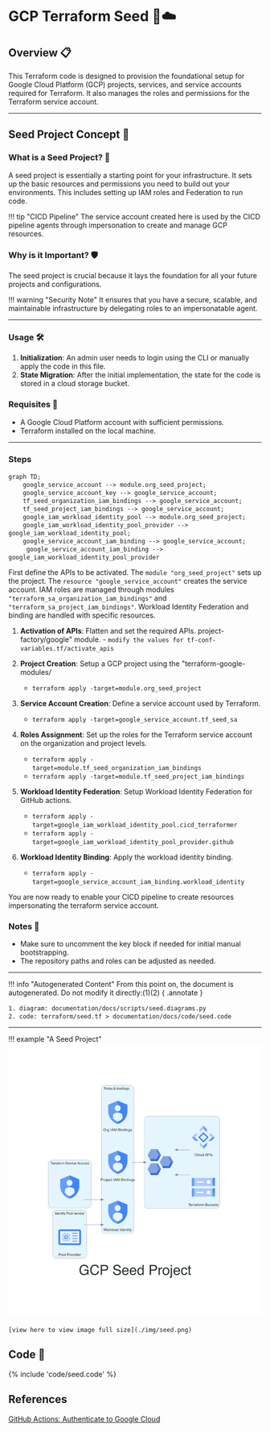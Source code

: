 # GCP Terraform Seed 🌱☁️

## Overview 📋

This Terraform code is designed to provision the foundational setup for Google Cloud Platform (GCP) projects, services, and service accounts required for Terraform. It also manages the roles and permissions for the Terraform service account.

---

## Seed Project Concept 🌱

### What is a Seed Project? 🤔

A seed project is essentially a starting point for your infrastructure. It sets up the basic resources and permissions you need to build out your environments. This includes setting up IAM roles and Federation to run code.

!!! tip "CICD Pipeline"
The service account created here is used by the CICD pipeline agents through impersonation to create and manage GCP resources.

### Why is it Important? 🛡️

The seed project is crucial because it lays the foundation for all your future projects and configurations.

!!! warning "Security Note"
It ensures that you have a secure, scalable, and maintainable infrastructure by delegating roles to an impersonatable agent.

---

### Usage 🛠️

1. **Initialization**: An admin user needs to login using the CLI or manually apply the code in this file.
2. **State Migration**: After the initial implementation, the state for the code is stored in a cloud storage bucket.

### Requisites 📝

- A Google Cloud Platform account with sufficient permissions.
- Terraform installed on the local machine.

---

### Steps

```mermaid
graph TD;
    google_service_account --> module.org_seed_project;
    google_service_account_key --> google_service_account;
    tf_seed_organization_iam_bindings --> google_service_account;
    tf_seed_project_iam_bindings --> google_service_account;
    google_iam_workload_identity_pool --> module.org_seed_project;
    google_iam_workload_identity_pool_provider --> google_iam_workload_identity_pool;
    google_service_account_iam_binding --> google_service_account;
     google_service_account_iam_binding --> google_iam_workload_identity_pool_provider
```

First define the APIs to be activated.
The `module "org_seed_project"` sets up the project.
The `resource "google_service_account"` creates the service account.
IAM roles are managed through modules `"terraform_sa_organization_iam_bindings"` and `"terraform_sa_project_iam_bindings"`.
Workload Identity Federation and binding are handled with specific resources.

1. **Activation of APIs**: Flatten and set the required APIs.
   project-factory/google" module. - `modify the values for tf-conf-variables.tf/activate_apis`

2. **Project Creation**: Setup a GCP project using the "terraform-google-modules/

   - `terraform apply -target=module.org_seed_project`

3. **Service Account Creation**: Define a service account used by Terraform.

   - `terraform apply -target=google_service_account.tf_seed_sa`

4. **Roles Assignment**: Set up the roles for the Terraform service account on the organization and project levels.
   - `terraform apply -target=module.tf_seed_organization_iam_bindings`
   - `terraform apply -target=module.tf_seed_project_iam_bindings`
5. **Workload Identity Federation**: Setup Workload Identity Federation for GitHub actions.
   - `terraform apply -target=google_iam_workload_identity_pool.cicd_terraformer`
   - `terraform apply -target=google_iam_workload_identity_pool_provider.github`
6. **Workload Identity Binding**: Apply the workload identity binding.
   - `terraform apply -target=google_service_account_iam_binding.workload_identity`

You are now ready to enable your CICD pipeline to create resources impersonating the terraform service account.

### Notes 📝

- Make sure to uncomment the key block if needed for initial manual bootstrapping.
- The repository paths and roles can be adjusted as needed.

---

!!! info "Autogenerated Content"
From this point on, the document is autogenerated. Do not modify it directly:(1)(2)
{ .annotate }

    1. diagram: documentation/docs/scripts/seed.diagrams.py
    2. code: terraform/seed.tf > documentation/docs/code/seed.code

---

!!! example "A Seed Project"
![image info](./img/seed.png)

    [view here to view image full size](./img/seed.png)

## Code 📜

{% include 'code/seed.code' %}

## References

[GitHub Actions: Authenticate to Google Cloud](https://github.com/marketplace/actions/authenticate-to-google-cloud#setting-up-workload-identity-federation)
